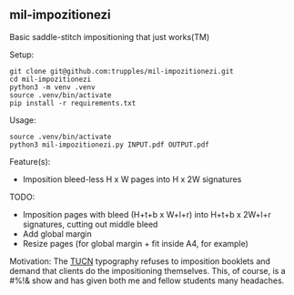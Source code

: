 ## mil-impozitionezi

Basic saddle-stitch impositioning that just works(TM)

Setup:
```
git clone git@github.com:trupples/mil-impozitionezi.git
cd mil-impozitionezi
python3 -m venv .venv
source .venv/bin/activate
pip install -r requirements.txt
```

Usage:
```
source .venv/bin/activate
python3 mil-impozitionezi.py INPUT.pdf OUTPUT.pdf
```

Feature(s):
- Imposition bleed-less H x W pages into H x 2W signatures

TODO:
- Imposition pages with bleed (H+t+b x W+l+r) into H+t+b x 2W+l+r signatures, cutting out middle bleed
- Add global margin
- Resize pages (for global margin + fit inside A4, for example)

Motivation: The [TUCN](https://utcluj.ro) typography refuses to imposition booklets and demand that clients do the impositioning themselves. This, of course, is a #%!& show and has given both me and fellow students many headaches.

